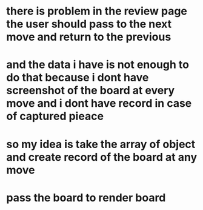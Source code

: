 

# there is problem in the review page the user should pass to the next move and return to the previous 
# and the data i have is not enough to do that because i dont have screenshot of the board at every move and i dont have record in case of captured pieace 
# so my idea is take the array of object and create record of the board at any move  
# pass the board to render board 